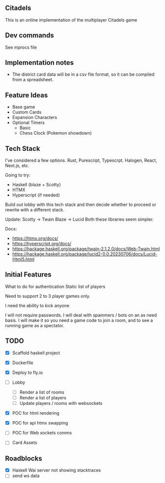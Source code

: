 ## Citadels
This is an online implementation of the multiplayer Citadels game

## Dev commands

See mprocs file

## Implementation notes

- The district card data will be in a csv file format, so it can be compiled from a spreadsheet.

## Feature Ideas
- Base game
- Custom Cards 
- Expansion Characters
- Optional Timers
    - Basic
    - Chess Clock (Pokemon showdown)


## Tech Stack 

I've considered a few options. Rust, Purescript, Typescrpt. Halogen, React, Next.js, etc.

Going to try:
- Haskell (blaze + Scotty)
- HTMX
- Hyperscript (if needed)

Build out lobby with this tech stack and then decide whether to proceed or rewrite with a different stack.

Update:
 Scotty -> Twain
 Blaze -> Lucid
 Both these libraries seem simpler.

Docs:
- https://htmx.org/docs/
- https://hyperscript.org/docs/
- https://hackage.haskell.org/package/twain-2.1.2.0/docs/Web-Twain.html
- https://hackage.haskell.org/package/lucid2-0.0.20230706/docs/Lucid-Html5.html


## Initial Features
What to do for authentication
Static list of players

Need to support 2 to 3 player games only.

I need the ability to kick anyone

I will not require passwords.
I will deal with spammers / bots on an as need basis.
I will make it so you need a game code to join a room, and to see a running game as a spectator.


 ## TODO
- [x] Scaffold haskell project
- [x] Dockerfile
- [x] Deploy to fly.io
- [ ] Lobby
    - [ ] Render a list of rooms
    - [ ] Render a list of players
    - [ ] Update players / rooms with websockets

 - [x] POC for html rendering
 - [x] POC for api htmx swapping
 - [ ] POC for Web sockets comms

- [ ] Card Assets

## Roadblocks
- [x] Haskell Wai server not showing stacktraces
- [ ] send ws data

